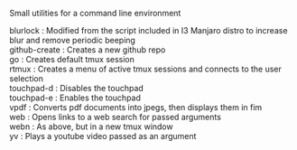 Small utilities for a command line environment

blurlock       	: Modified from the script included in I3 Manjaro distro to increase blur and remove periodic beeping<br>
github-create  	: Creates a new github repo<br>
go		: Creates default tmux session<br>
rtmux		: Creates a menu of active tmux sessions and connects to the user selection<br>
touchpad-d	: Disables the touchpad<br>
touchpad-e	: Enables the touchpad<br>
vpdf		: Converts pdf documents into jpegs, then displays them in fim<br>
web		: Opens links to a web search for passed arguments<br>
webn		: As above, but in a new tmux window<br>
yv		: Plays a youtube video passed as an argument<br>
